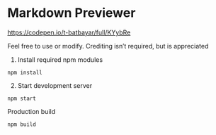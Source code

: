 # Markdown Previewer

https://codepen.io/t-batbayar/full/KYybRe

Feel free to use or modify.
Crediting isn’t required, but is appreciated

1. Install required npm modules
```
npm install
```

2. Start development server
```
npm start
```

Production build
```
npm build
```
